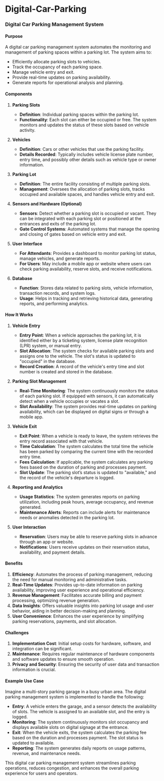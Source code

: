 # Digital-Car-Parking


### Digital Car Parking Management System

#### **Purpose**

A digital car parking management system automates the monitoring and management of parking spaces within a parking lot. The system aims to:
- Efficiently allocate parking slots to vehicles.
- Track the occupancy of each parking space.
- Manage vehicle entry and exit.
- Provide real-time updates on parking availability.
- Generate reports for operational analysis and planning.

#### **Components**

1. **Parking Slots**
   - **Definition**: Individual parking spaces within the parking lot.
   - **Functionality**: Each slot can either be occupied or free. The system monitors and updates the status of these slots based on vehicle activity.

2. **Vehicles**
   - **Definition**: Cars or other vehicles that use the parking facility.
   - **Details Recorded**: Typically includes vehicle license plate number, entry time, and possibly other details such as vehicle type or owner information.

3. **Parking Lot**
   - **Definition**: The entire facility consisting of multiple parking slots.
   - **Management**: Oversees the allocation of parking slots, tracks occupied and available spaces, and handles vehicle entry and exit.

4. **Sensors and Hardware (Optional)**
   - **Sensors**: Detect whether a parking slot is occupied or vacant. They can be integrated with each parking slot or positioned at the entrances and exits of the parking lot.
   - **Gate Control Systems**: Automated systems that manage the opening and closing of gates based on vehicle entry and exit.

5. **User Interface**
   - **For Attendants**: Provides a dashboard to monitor parking lot status, manage vehicles, and generate reports.
   - **For Users**: May include a mobile app or website where users can check parking availability, reserve slots, and receive notifications.

6. **Database**
   - **Function**: Stores data related to parking slots, vehicle information, transaction records, and system logs.
   - **Usage**: Helps in tracking and retrieving historical data, generating reports, and performing analytics.

#### **How It Works**

1. **Vehicle Entry**
   - **Entry Point**: When a vehicle approaches the parking lot, it is identified either by a ticketing system, license plate recognition (LPR) system, or manual entry.
   - **Slot Allocation**: The system checks for available parking slots and assigns one to the vehicle. The slot's status is updated to "occupied" in the database.
   - **Record Creation**: A record of the vehicle's entry time and slot number is created and stored in the database.

2. **Parking Slot Management**
   - **Real-Time Monitoring**: The system continuously monitors the status of each parking slot. If equipped with sensors, it can automatically detect when a vehicle occupies or vacates a slot.
   - **Slot Availability**: The system provides real-time updates on parking availability, which can be displayed on digital signs or through a mobile app.

3. **Vehicle Exit**
   - **Exit Point**: When a vehicle is ready to leave, the system retrieves the entry record associated with that vehicle.
   - **Time Calculation**: The system calculates the total time the vehicle has been parked by comparing the current time with the recorded entry time.
   - **Fees Calculation**: If applicable, the system calculates any parking fees based on the duration of parking and processes payment.
   - **Slot Update**: The parking slot’s status is updated to "available," and the record of the vehicle's departure is logged.

4. **Reporting and Analytics**
   - **Usage Statistics**: The system generates reports on parking utilization, including peak hours, average occupancy, and revenue generated.
   - **Maintenance Alerts**: Reports can include alerts for maintenance needs or anomalies detected in the parking lot.

5. **User Interaction**
   - **Reservation**: Users may be able to reserve parking slots in advance through an app or website.
   - **Notifications**: Users receive updates on their reservation status, availability, and payment details.

#### **Benefits**

1. **Efficiency**: Automates the process of parking management, reducing the need for manual monitoring and administrative tasks.
2. **Real-Time Updates**: Provides up-to-date information on parking availability, improving user experience and operational efficiency.
3. **Revenue Management**: Facilitates accurate billing and payment processing, optimizing revenue generation.
4. **Data Insights**: Offers valuable insights into parking lot usage and user behavior, aiding in better decision-making and planning.
5. **User Convenience**: Enhances the user experience by simplifying parking reservations, payments, and slot allocation.

#### **Challenges**

1. **Implementation Cost**: Initial setup costs for hardware, software, and integration can be significant.
2. **Maintenance**: Requires regular maintenance of hardware components and software updates to ensure smooth operation.
3. **Privacy and Security**: Ensuring the security of user data and transaction information is crucial.

#### **Example Use Case**

Imagine a multi-story parking garage in a busy urban area. The digital parking management system is implemented to handle the following:

- **Entry**: A vehicle enters the garage, and a sensor detects the availability of slots. The vehicle is assigned to an available slot, and the entry is logged.
- **Monitoring**: The system continuously monitors slot occupancy and displays available slots on digital signage at the entrance.
- **Exit**: When the vehicle exits, the system calculates the parking fee based on the duration and processes payment. The slot status is updated to available.
- **Reporting**: The system generates daily reports on usage patterns, revenue, and maintenance needs.

This digital car parking management system streamlines parking operations, reduces congestion, and enhances the overall parking experience for users and operators.
